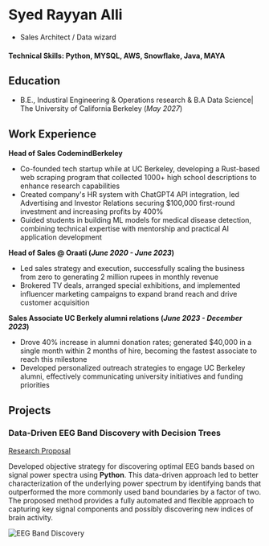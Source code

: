 # Syed Rayyan Alli
- Sales Architect / Data wizard

#### Technical Skills: Python, MYSQL, AWS, Snowflake, Java, MAYA

## Education			        		
- B.E., Industiral Engineering & Operations research & B.A Data Science| The University of California Berkeley (_May 2027_)

## Work Experience
**Head of Sales CodemindBerkeley**
- Co-founded tech startup while at UC Berkeley, developing a Rust-based web scraping program that collected 1000+ high school descriptions to enhance research capabilities
- Created company's HR system with ChatGPT4 API integration, led Advertising and Investor Relations securing $100,000 first-round investment and increasing profits by 400%
- Guided students in building ML models for medical disease detection, combining technical expertise with mentorship and practical AI application development

**Head of Sales @ Oraati (_June 2020 - June 2023_)**
- Led sales strategy and execution, successfully scaling the business from zero to generating 2 million rupees in monthly revenue
- Brokered TV deals, arranged special exhibitions, and implemented influencer marketing campaigns to expand brand reach and drive customer acquisition

**Sales Associate UC Berkely alumni relations (_June 2023 - December 2023_)**
- Drove 40% increase in alumni donation rates; generated $40,000 in a single month within 2 months of hire, becoming the fastest associate to reach this milestone
- Developed personalized outreach strategies to engage UC Berkeley alumni, effectively communicating university initiatives and funding priorities

## Projects
### Data-Driven EEG Band Discovery with Decision Trees
[Research Proposal](https://www.mdpi.com/1424-8220/22/8/3048)

Developed objective strategy for discovering optimal EEG bands based on signal power spectra using **Python**. This data-driven approach led to better characterization of the underlying power spectrum by identifying bands that outperformed the more commonly used band boundaries by a factor of two. The proposed method provides a fully automated and flexible approach to capturing key signal components and possibly discovering new indices of brain activity.

![EEG Band Discovery](/assets/img/eeg_band_discovery.jpeg)

